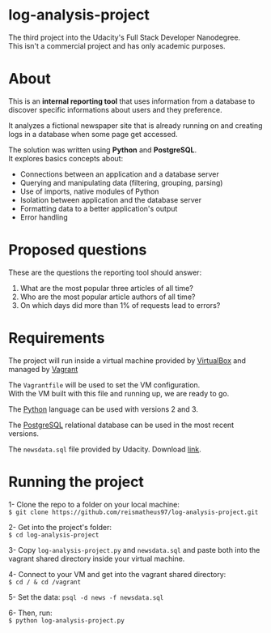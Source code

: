 # log-analysis-project
The third project into the Udacity's Full Stack Developer Nanodegree.  
This isn't a commercial project and has only academic purposes. 

# About
This is an **internal reporting tool** that uses information from a database to discover specific informations about users and they preference. 

It analyzes a fictional newspaper site that is already running on and creating logs in a database when some page get accessed. 

The solution was written using **Python** and **PostgreSQL**.  
It explores basics concepts about:
- Connections between an application and a database server
- Querying and manipulating data (filtering, grouping, parsing)
- Use of imports, native modules of Python
- Isolation between application and the database server
- Formatting data to a better application's output
- Error handling

# Proposed questions
These are the questions the reporting tool should answer: 
1. What are the most popular three articles of all time? 
2. Who are the most popular article authors of all time? 
3. On which days did more than 1% of requests lead to errors? 

# Requirements
The project will run inside a virtual machine provided by [VirtualBox](https://www.virtualbox.org/) and managed by [Vagrant](https://www.vagrantup.com/)

The ```Vagrantfile``` will be used to set the VM configuration. \
With the VM built with this file and running up, we are ready to go. 

The [Python](https://www.python.org/) language can be used with versions 2 and 3.

The [PostgreSQL](https://www.postgresql.org/) relational database can be used in the most recent versions.

The ```newsdata.sql``` file provided by Udacity. Download [link](https://d17h27t6h515a5.cloudfront.net/topher/2016/August/57b5f748_newsdata/newsdata.zip).

# Running the project
1- Clone the repo to a folder on your local machine: \
```$ git clone https://github.com/reismatheus97/log-analysis-project.git``` 

2- Get into the project's folder: \
```$ cd log-analysis-project``` 

3- Copy ```log-analysis-project.py``` and ```newsdata.sql``` and paste both into the vagrant shared directory inside your virtual machine.

4- Connect to your VM and get into the vagrant shared directory: \
```$ cd / & cd /vagrant ``` 

5- Set the data:
```psql -d news -f newsdata.sql```

6- Then, run: \
```$ python log-analysis-project.py ```

